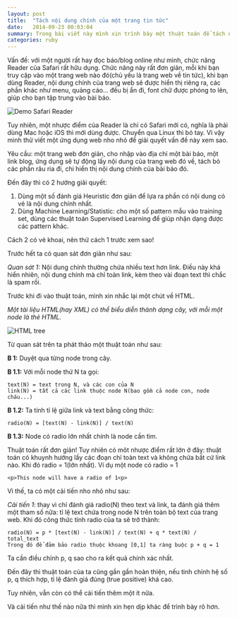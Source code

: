```yaml
---
layout: post
title:  "Tách nội dung chính của một trang tin tức"
date:   2014-09-23 00:03:04
summary: Trong bài viết này mình xin trình bày một thuật toán để tách nội dung chính của một trang web(tin tức).
categories: ruby
---
```


Vấn đề: với một người rất hay đọc báo/blog online như mình, chức năng Reader của Safari rất hữu dụng.
Chức năng này rất đơn giản, mỗi khi bạn truy cập vào một trang web nào đó(chủ yếu là trang web về tin tức),
khi bạn dùng Reader, nội dung chính của trang web sẽ được hiển thị riêng ra, các phần khác như menu, quảng cáo...
đều bị ẩn đi, font chữ được phóng to lên, giúp cho bạn tập trung vào bài báo.

![Demo Safari Reader](http://i.i.cbsi.com/cnwk.1d/i/tim//2010/06/09/SafariReaderActive.png)

Tuy nhiên, một nhược điểm của Reader là chỉ có Safari mới có, nghĩa là phải dùng Mac hoặc iOS thì mới dùng được.
Chuyển qua Linux thì bó tay. Vì vậy mình thử viết một ứng dụng web nho nhỏ để giải quyết vấn đề này xem sao.

Yêu cầu: một trang web đơn giản, cho nhập vào địa chỉ một bài báo, một link blog, ứng dụng sẽ tự động lấy nội
dung của trang web đó về, tách bỏ các phần râu ria đi, chi hiển thị nội dung chính của bài báo đó.

Đến đây thì có 2 hướng giải quyết:

  1. Dùng một số đánh giá Heuristic đơn giản để lựa ra phần có nội dung có vẻ là nội dung chính nhất.
  2. Dùng Machine Learning/Statistic: cho một số pattern mẫu vào training set, dùng các thuật toán Supervised
  Learning để giúp nhận dạng được các pattern khác.
  
Cách 2 có vẻ khoai, nên thử cách 1 trước xem sao!

Trước hết ta có quan sát đơn giản như sau:

*Quan sát 1:* Nội dung chính thường chứa nhiều text hơn link.
Điều này khá hiển nhiên, nội dung chính mà chỉ toàn link, kèm theo vài đoạn text thì chắc là spam rồi.

Trước khi đi vào thuật toán, mình xin nhắc lại một chút về HTML.

*Một tài liệu HTML(hay XML) có thể biểu diễn thành dạng cây, với mỗi một node là thẻ HTML.*

![HTML tree](http://lwp.interglacial.com/figs/plwp_0901.gif)

Từ quan sát trên ta phát thảo một thuật toán như sau:

__B 1:__ Duyệt qua từng node trong cây.

__B 1.1:__ Với mỗi node thứ N ta gọi:

    text(N) = text trong N, và các con của N
    link(N) = tất cả các link thuộc node N(bao gồm cả node con, node cháu...)
  
__B 1.2:__ Ta tính tỉ lệ giữa link và text bằng công thức:

    radio(N) = [text(N) - link(N)] / text(N)
  
__B 1.3:__ Node có radio lớn nhất chính là node cần tìm.

Thuật toán rất đơn giản! Tuy nhiên có môt nhược điểm rất lớn ở đây: thuật toán có khuynh hướng lấy các đoạn chỉ
toàn text và không chứa bất cứ link nào. Khi đó radio = 1(lớn nhất). Ví dụ một node có radio = 1

    <p>This node will have a radio of 1<p>
    
Vì thế, ta có một cải tiến nho nhỏ như sau:

*Cải tiến 1*: thay vì chỉ đánh giá radio(N) theo text và link, ta đánh giá thêm một tham số nữa: tỉ lệ text chứa
trong node N trên toàn bộ text của trang web. Khi đó công thức tính radio của ta sẽ trở thành:

    radio(N) = p * [text(N) - link(N)] / text(N) + q * text(N) / total_text
    Trong đó để đảm bảo radio thuộc khoang [0,1] ta ràng buộc p + q = 1
    
Ta cần điều chỉnh p, q sao cho ra kết quả chính xác nhất.

Đến đây thì thuật toán của ta cũng gần gần hoàn thiện, nếu tinh chỉnh hệ số p, q thích hợp, tỉ lệ đánh giá
đúng (true positive) khá cao.

Tuy nhiên, vẫn còn có thể cải tiến thêm một ít nữa.

Và cải tiến như thế nào nữa thì mình xin hẹn dịp khác để trình bày rõ hơn.

